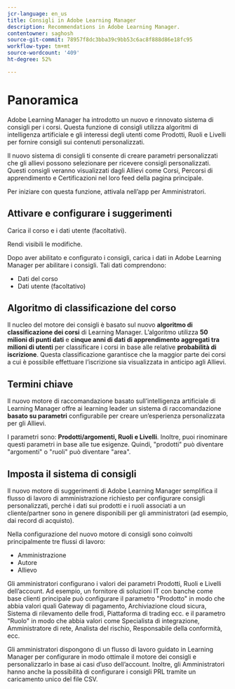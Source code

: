 ```yaml
---
jcr-language: en_us
title: Consigli in Adobe Learning Manager
description: Recommendations in Adobe Learning Manager.
contentowner: saghosh
source-git-commit: 78957f8dc3bba39c9bb53c6ac8f888d86e18fc95
workflow-type: tm+mt
source-wordcount: '409'
ht-degree: 52%

---
```



# Panoramica

Adobe Learning Manager ha introdotto un nuovo e rinnovato sistema di consigli per i corsi. Questa funzione di consigli utilizza algoritmi di intelligenza artificiale e gli interessi degli utenti come Prodotti, Ruoli e Livelli per fornire consigli sui contenuti personalizzati.

Il nuovo sistema di consigli ti consente di creare parametri personalizzati che gli allievi possono selezionare per ricevere consigli personalizzati. Questi consigli veranno visualizzati dagli Allievi come Corsi, Percorsi di apprendimento e Certificazioni nel loro feed della pagina principale.

Per iniziare con questa funzione, attivala nell’app per Amministratori.

## Attivare e configurare i suggerimenti

Carica il corso e i dati utente (facoltativi).

Rendi visibili le modifiche.

Dopo aver abilitato e configurato i consigli, carica i dati in Adobe Learning Manager per abilitare i consigli. Tali dati comprendono:

* Dati del corso
* Dati utente (facoltativo)

## Algoritmo di classificazione del corso

Il nucleo del motore dei consigli è basato sul nuovo **algoritmo di classificazione dei corsi** di Learning Manager. L’algoritmo utilizza **50 milioni di punti dati** e **cinque anni di dati di apprendimento aggregati tra milioni di utenti** per classificare i corsi in base alle relative **probabilità di iscrizione**. Questa classificazione garantisce che la maggior parte dei corsi a cui è possibile effettuare l’iscrizione sia visualizzata in anticipo agli Allievi.

## Termini chiave

Il nuovo motore di raccomandazione basato sull’intelligenza artificiale di Learning Manager offre ai learning leader un sistema di raccomandazione **basato su parametri** configurabile per creare un’esperienza personalizzata per gli Allievi.

I parametri sono: **Prodotti/argomenti, Ruoli e Livelli**. Inoltre, puoi rinominare questi parametri in base alle tue esigenze. Quindi, &quot;prodotti&quot; può diventare &quot;argomenti&quot; o &quot;ruoli&quot; può diventare &quot;area&quot;.

## Imposta il sistema di consigli

Il nuovo motore di suggerimenti di Adobe Learning Manager semplifica il flusso di lavoro di amministrazione richiesto per configurare consigli personalizzati, perché i dati sui prodotti e i ruoli associati a un cliente/partner sono in genere disponibili per gli amministratori (ad esempio, dai record di acquisto).

Nella configurazione del nuovo motore di consigli sono coinvolti principalmente tre flussi di lavoro:

* Amministrazione
* Autore
* Allievo

Gli amministratori configurano i valori dei parametri Prodotti, Ruoli e Livelli dell’account. Ad esempio, un fornitore di soluzioni IT con banche come base clienti principale può configurare il parametro &quot;Prodotto&quot; in modo che abbia valori quali Gateway di pagamento, Archiviazione cloud sicura, Sistema di rilevamento delle frodi, Piattaforma di trading ecc. e il parametro &quot;Ruolo&quot; in modo che abbia valori come Specialista di integrazione, Amministratore di rete, Analista del rischio, Responsabile della conformità, ecc.

Gli amministratori dispongono di un flusso di lavoro guidato in Learning Manager per configurare in modo ottimale il motore dei consigli e personalizzarlo in base ai casi d’uso dell’account. Inoltre, gli Amministratori hanno anche la possibilità di configurare i consigli PRL tramite un caricamento unico del file CSV.

